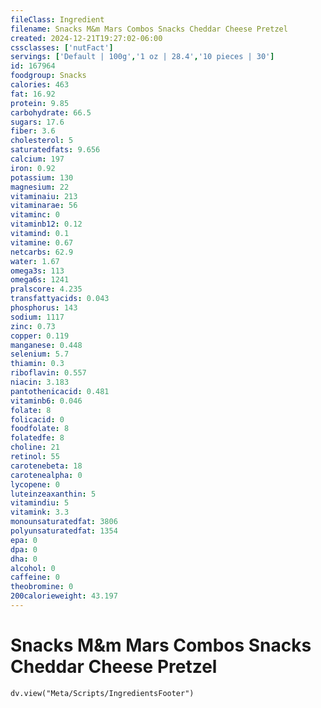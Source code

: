 ```yaml
---
fileClass: Ingredient
filename: Snacks M&m Mars Combos Snacks Cheddar Cheese Pretzel
created: 2024-12-21T19:27:02-06:00
cssclasses: ['nutFact']
servings: ['Default | 100g','1 oz | 28.4','10 pieces | 30']
id: 167964
foodgroup: Snacks
calories: 463
fat: 16.92
protein: 9.85
carbohydrate: 66.5
sugars: 17.6
fiber: 3.6
cholesterol: 5
saturatedfats: 9.656
calcium: 197
iron: 0.92
potassium: 130
magnesium: 22
vitaminaiu: 213
vitaminarae: 56
vitaminc: 0
vitaminb12: 0.12
vitamind: 0.1
vitamine: 0.67
netcarbs: 62.9
water: 1.67
omega3s: 113
omega6s: 1241
pralscore: 4.235
transfattyacids: 0.043
phosphorus: 143
sodium: 1117
zinc: 0.73
copper: 0.119
manganese: 0.448
selenium: 5.7
thiamin: 0.3
riboflavin: 0.557
niacin: 3.183
pantothenicacid: 0.481
vitaminb6: 0.046
folate: 8
folicacid: 0
foodfolate: 8
folatedfe: 8
choline: 21
retinol: 55
carotenebeta: 18
carotenealpha: 0
lycopene: 0
luteinzeaxanthin: 5
vitamindiu: 5
vitamink: 3.3
monounsaturatedfat: 3806
polyunsaturatedfat: 1354
epa: 0
dpa: 0
dha: 0
alcohol: 0
caffeine: 0
theobromine: 0
200calorieweight: 43.197
---
```


# Snacks M&m Mars Combos Snacks Cheddar Cheese Pretzel

```dataviewjs
dv.view("Meta/Scripts/IngredientsFooter")
```